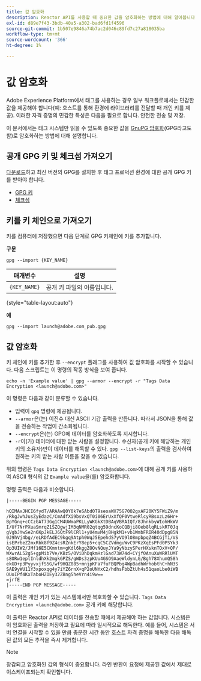 ```yaml
---
title: 값 암호화
description: Reactor API를 사용할 때 중요한 값을 암호화하는 방법에 대해 알아봅니다.
exl-id: d89e7f43-3bdb-40a5-a302-bad6fd1f4596
source-git-commit: 1b507e9846a74b7ac2d046c89fd7c27a818035ba
workflow-type: tm+mt
source-wordcount: '366'
ht-degree: 1%

---
```


# 값 암호화

Adobe Experience Platform에서 태그를 사용하는 경우 일부 워크플로에서는 민감한 값을 제공해야 합니다(예: 호스트를 통해 환경에 라이브러리를 전달할 때 개인 키를 제공). 이러한 자격 증명의 민감한 특성은 다음을 필요로 합니다.
안전한 전송 및 저장.

이 문서에서는 태그 시스템만 읽을 수 있도록 중요한 값을 [GnuPG 암호화](https://www.gnupg.org/gph/en/manual/x110.html)&#x200B;(GPG라고도 함)로 암호화하는 방법에 대해 설명합니다.

## 공개 GPG 키 및 체크섬 가져오기

[다운로드](https://gnupg.org/download/)하고 최신 버전의 GPG를 설치한 후 태그 프로덕션 환경에 대한 공개 GPG 키를 받아야 합니다.

* [GPG 키](https://github.com/adobe/reactor-developer-docs/blob/master/files/launch%40adobe.com_pub.gpg)
* [체크섬](https://github.com/adobe/reactor-developer-docs/blob/master/files/launch%40adobe.com_pub.gpg.sum)

## 키를 키 체인으로 가져오기

키를 컴퓨터에 저장했으면 다음 단계로 GPG 키체인에 키를 추가합니다.

**구문**

```shell
gpg --import {KEY_NAME}
```

| 매개변수 | 설명 |
| --- | --- |
| `{KEY_NAME}` | 공개 키 파일의 이름입니다. |

{style="table-layout:auto"}

**예**

```shell
gpg --import launch@adobe.com_pub.gpg
```

## 값 암호화

키 체인에 키를 추가한 후 `--encrypt` 플래그를 사용하여 값 암호화를 시작할 수 있습니다. 다음 스크립트는 이 명령의 작동 방식을 보여 줍니다.

```shell
echo -n 'Example value' | gpg --armor --encrypt -r "Tags Data Encryption <launch@adobe.com>"
```

이 명령은 다음과 같이 분류할 수 있습니다.

* 입력이 `gpg` 명령에 제공됩니다.
* `--armor`은(는) 이진수 대신 ASCII 기갑 출력을 만듭니다. 따라서 JSON을 통해 값을 전송하는 작업이 간소화됩니다.
* `--encrypt`은(는) GPG에 데이터를 암호화하도록 지시합니다.
* `-r`이(가) 데이터에 대한 받는 사람을 설정합니다. 수신자(공개 키에 해당하는 개인 키의 소유자)만이 데이터를 해독할 수 있다. `gpg --list-keys`의 출력을 검사하여 원하는 키의 받는 사람 이름을 찾을 수 있습니다.

위의 명령은 `Tags Data Encryption <launch@adobe.com>`에 대해 공개 키를 사용하여 ASCII 형식의 값 `Example value`을(를) 암호화합니다.

명령 출력은 다음과 비슷합니다.

```shell
|-----BEGIN PGP MESSAGE-----

hQIMAxJHCI6fydT/ARAAwQ0Y0k7eSAbd0T9seoaWX75G70O2gxAF20KY5FWiZ9/m
/RkgJwhJusZyEdazC/CmAdfXi9bsVxQT0i06ErUxXfQF0VtweRlcyRBsxzLz6Hr+
BpYGnq+cCCzGAT73Gg1CM4UWmaPKLLyWKGkXtDBAqVBRAIQT/8JhnkbyWIohHkWV
I/Uf7NrPXuaSmrqZ1SZQgwjIM3qNMR02qtqg59dncKoCQBji8Oeb8lqRLskRT0Jq
gVgbJYwSe2n6KpJkELJ6QtF9lCRl1+yU4mvM4jBHgkM1+vb1WmbFRIR40dDpg85N
0J9hVj4bg//eLRDfAdEC9kgq9Atph0WqJ5EpehdS7yVO9lO8mpbpqZ4BCGjTi/VS
isEPr6eZ2mxRbk8f9Z4csRZnkErY8ep5+cqC5CZVdmguWvC9PKzXqEsPFd0PSYk3
Qp3UIW2/JMf16E5CKmntm+gKdl6kggZOOvNQuyJYa9yNbzySPerHXsknTOxV+QP/
WXwrAL52g5+gpMib7Ve/KBz5/OViDhDqkmHzlGad73W74d+CYjf0AnuXuWRRlUMT
s8ORw1eplInldhXk2mgkGPZS/gWDs3zpKUu4GSO9AaeWldynLG/Bgh78XhumQ58h
ekGD+p3PyyvxjfS5G/wf9HQZ085+mnjpKFa7fuFBQPbg4WpBadhWrhobthC+hN3S
SAE9yWU11Y3xpoxqg4y7iYZ6rnX+qP2oUNYxC2/hdhsFbbZtUh4s51qaoLbe0iWB
OUoIPf4KxTaboHZOEy32ZBng5heVrn4i9w==
=jrfE
|-----END PGP MESSAGE-----
```

이 출력은 개인 키가 있는 시스템에서만 복호화할 수 있습니다.
`Tags Data Encryption <launch@adobe.com>` 공개 키에 해당합니다.

이 출력은 Reactor API로 데이터를 전송할 때에서 제공해야 하는 값입니다. 시스템은 이 암호화된 출력을 저장하고 필요에 따라 일시적으로 해독한다. 예를 들어, 시스템은 서버 연결을 시작할 수 있을 만큼 충분한 시간 동안 호스트 자격 증명을 해독한 다음 해독된 값의 모든 추적을 즉시 제거합니다.

>[!NOTE]
>
>장갑되고 암호화된 값의 형식이 중요합니다. 라인 반환이 요청에 제공된 값에서 제대로 이스케이프되는지 확인합니다.
